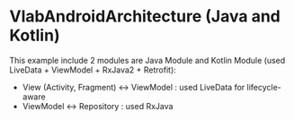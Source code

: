 # VlabAndroidArchitecture (Java and Kotlin)

This example include 2 modules are Java Module and Kotlin Module (used LiveData + ViewModel + RxJava2 + Retrofit):
- View (Activity, Fragment) <-> ViewModel : used LiveData for lifecycle-aware
- ViewModel <-> Repository : used RxJava
